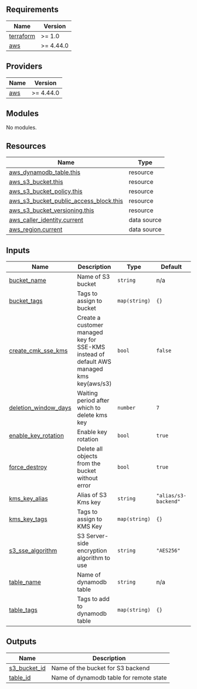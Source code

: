 <!-- BEGIN_TF_DOCS -->
## Requirements

| Name | Version |
|------|---------|
| <a name="requirement_terraform"></a> [terraform](#requirement\_terraform) | >= 1.0 |
| <a name="requirement_aws"></a> [aws](#requirement\_aws) | >= 4.44.0 |

## Providers

| Name | Version |
|------|---------|
| <a name="provider_aws"></a> [aws](#provider\_aws) | >= 4.44.0 |

## Modules

No modules.

## Resources

| Name | Type |
|------|------|
| [aws_dynamodb_table.this](https://registry.terraform.io/providers/hashicorp/aws/latest/docs/resources/dynamodb_table) | resource |
| [aws_s3_bucket.this](https://registry.terraform.io/providers/hashicorp/aws/latest/docs/resources/s3_bucket) | resource |
| [aws_s3_bucket_policy.this](https://registry.terraform.io/providers/hashicorp/aws/latest/docs/resources/s3_bucket_policy) | resource |
| [aws_s3_bucket_public_access_block.this](https://registry.terraform.io/providers/hashicorp/aws/latest/docs/resources/s3_bucket_public_access_block) | resource |
| [aws_s3_bucket_versioning.this](https://registry.terraform.io/providers/hashicorp/aws/latest/docs/resources/s3_bucket_versioning) | resource |
| [aws_caller_identity.current](https://registry.terraform.io/providers/hashicorp/aws/latest/docs/data-sources/caller_identity) | data source |
| [aws_region.current](https://registry.terraform.io/providers/hashicorp/aws/latest/docs/data-sources/region) | data source |

## Inputs

| Name | Description | Type | Default | Required |
|------|-------------|------|---------|:--------:|
| <a name="input_bucket_name"></a> [bucket\_name](#input\_bucket\_name) | Name of S3 bucket | `string` | n/a | yes |
| <a name="input_bucket_tags"></a> [bucket\_tags](#input\_bucket\_tags) | Tags to assign to bucket | `map(string)` | `{}` | no |
| <a name="input_create_cmk_sse_kms"></a> [create\_cmk\_sse\_kms](#input\_create\_cmk\_sse\_kms) | Create a customer managed key for SSE-KMS instead of default AWS managed kms key(aws/s3) | `bool` | `false` | no |
| <a name="input_deletion_window_days"></a> [deletion\_window\_days](#input\_deletion\_window\_days) | Waiting period after which to delete kms key | `number` | `7` | no |
| <a name="input_enable_key_rotation"></a> [enable\_key\_rotation](#input\_enable\_key\_rotation) | Enable key rotation | `bool` | `true` | no |
| <a name="input_force_destroy"></a> [force\_destroy](#input\_force\_destroy) | Delete all objects from the bucket without error | `bool` | `true` | no |
| <a name="input_kms_key_alias"></a> [kms\_key\_alias](#input\_kms\_key\_alias) | Alias of S3 Kms key | `string` | `"alias/s3-backend"` | no |
| <a name="input_kms_key_tags"></a> [kms\_key\_tags](#input\_kms\_key\_tags) | Tags to assign to KMS Key | `map(string)` | `{}` | no |
| <a name="input_s3_sse_algorithm"></a> [s3\_sse\_algorithm](#input\_s3\_sse\_algorithm) | S3 Server-side encryption algorithm to use | `string` | `"AES256"` | no |
| <a name="input_table_name"></a> [table\_name](#input\_table\_name) | Name of dynamodb table | `string` | n/a | yes |
| <a name="input_table_tags"></a> [table\_tags](#input\_table\_tags) | Tags to add to dynamodb table | `map(string)` | `{}` | no |

## Outputs

| Name | Description |
|------|-------------|
| <a name="output_s3_bucket_id"></a> [s3\_bucket\_id](#output\_s3\_bucket\_id) | Name of the bucket for S3 backend |
| <a name="output_table_id"></a> [table\_id](#output\_table\_id) | Name of dynamodb table for remote state |
<!-- END_TF_DOCS -->
